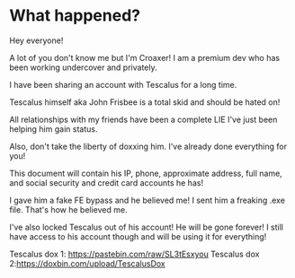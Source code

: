 # What happened?
Hey everyone!

A lot of you don't know me but I'm Croaxer!  I am a premium dev who has been working undercover and privately.

I have been sharing an account with Tescalus for a long time.

Tescalus himself aka John Frisbee is a total skid and should be hated on!

All relationships with my friends have been a complete LIE I've just been helping him gain status.

Also, don't take the liberty of doxxing him. I've already done everything for you!

This document will contain his IP, phone, approximate address, full name, and social security and credit card accounts he has!

I gave him a fake FE bypass and he believed me! I sent him a freaking .exe file. That's how he believed me.

I've also locked Tescalus out of his account! He will be gone forever! I still have access to his account though and will be using it for everything!

Tescalus dox 1: https://pastebin.com/raw/SL3tEsxyou
Tescalus dox 2:https://doxbin.com/upload/TescalusDox
